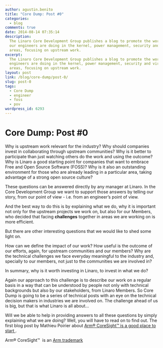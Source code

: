 ```yaml
---
author: agustin.benito
title: "Core Dump: Post #0"
categories:
  - blog
comments: true
date: 2014-08-14 07:35:14
description:
  The Linaro Core Development Group publishes a blog to promote the work
  our engineers are doing in the kernel, power management, security and virtualization
  areas, focusing on upstream work.
excerpt:
  The Linaro Core Development Group publishes a blog to promote the work our
  engineers are doing in the kernel, power management, security and virtualization
  areas, focusing on upstream work.
layout: post
link: /blog/core-dump/post-0/
slug: post-0
tags:
  - Core Dump
  - engineer
  - foss
  - pov
wordpress_id: 6293
---
```


# Core Dump: Post #0

Why is upstream work relevant for the industry? Why should companies invest in collaborating through upstream communities? Why is it better to participate than just watching others do the work and using the outcome? Why is Linaro a good starting point for companies that want to embrace Free and Open Source Software (FOSS)? Why is it also an outstanding environment for those who are already leading in a particular area, taking advantage of a strong open source culture?

These questions can be answered directly by any manager at Linaro. In the Core Development Group we want to support those answers by telling our story, from our point of view - i.e. from an engineer’s point of view.

And the best way to do this is by explaining what we do, why it is important not only for the upstream projects we work on, but also for our Members, who decided that facing **challenges** together in areas we are working on is more efficient.

But there are other interesting questions that we would like to shed some light on.

How can we define the impact of our work? How useful is the outcome of our efforts, again, for upstream communities and our members? Why are the technical challenges we face everyday meaningful to the industry and, specially to our members, not just to the communities we are involved in?

In summary, why is it worth investing in Linaro, to invest in what we do?

Again our approach to this challenge is to describe our work on a regular basis in a way that can be understood by people not only with technical backgrounds but also by our stakeholders, from Linaro Members. So Core Dump is going to be a series of technical posts with an eye on the technical decision makers in industries we are involved on. The challenge ahead of us is big, but that is what Linaro is all about…

Will we be able to help in providing answers to all these questions by simply explaining what we are doing? Well, you will have to read on to find out. The first blog post by Mathieu Poirier about [Arm® CoreSight™ is a good place to start ](/blog/coresight-initial-steps-supporting-hw-assisted-tracing-linux-arm-socs/).

Arm® CoreSight™  is an [Arm trademark](http://www.arm.com/about/trademarks/arm-trademark-list/CoreSight-trademark.php)
